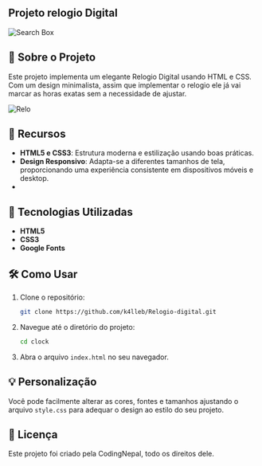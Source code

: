 ## Projeto relogio Digital

![Search Box](https://img.shields.io/badge/HTML-CSS-blu)

## 🌟 Sobre o Projeto

Este projeto implementa um elegante Relogio Digital usando HTML e CSS. Com um design minimalista, assim que implementar o relogio ele já vai marcar as horas exatas sem a necessidade de ajustar.

![Relo](https://imgur.com/k3fCPs8.gif)

## 🎨 Recursos

- **HTML5 e CSS3**: Estrutura moderna e estilização usando boas práticas.
- **Design Responsivo**: Adapta-se a diferentes tamanhos de tela, proporcionando uma experiência consistente em dispositivos móveis e desktop.
- 
## 🚀 Tecnologias Utilizadas

- **HTML5**
- **CSS3**
- **Google Fonts**

## 🛠️ Como Usar

1. Clone o repositório:
   ```bash
   git clone https://github.com/k4lleb/Relogio-digital.git
   ```
2. Navegue até o diretório do projeto:
   ```bash
   cd clock
   ```
3. Abra o arquivo `index.html` no seu navegador.

## 💡 Personalização

Você pode facilmente alterar as cores, fontes e tamanhos ajustando o arquivo `style.css` para adequar o design ao estilo do seu projeto.

## 📝 Licença

Este projeto foi criado pela CodingNepal, todo os direitos dele.
